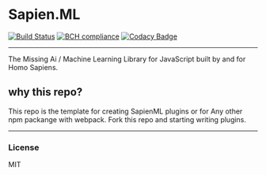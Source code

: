# Sapien.ML
[![Build Status](https://travis-ci.org/SapienML/template.svg?branch=master)](https://travis-ci.org/SapienML/template)  [![BCH compliance](https://bettercodehub.com/edge/badge/SapienML/template?branch=master)](https://bettercodehub.com/)  [![Codacy Badge](https://api.codacy.com/project/badge/Grade/932562c66153458f8cb84713c784d917)](https://www.codacy.com/app/junaid1460/template?utm_source=github.com&amp;utm_medium=referral&amp;utm_content=SapienML/template&amp;utm_campaign=Badge_Grade)

---
The Missing Ai / Machine Learning Library for JavaScript built by and for Homo Sapiens.

## why this repo?
This repo is the template for creating SapienML plugins or for Any other npm packange with webpack. Fork this repo and starting writing plugins.

---
### License
MIT
